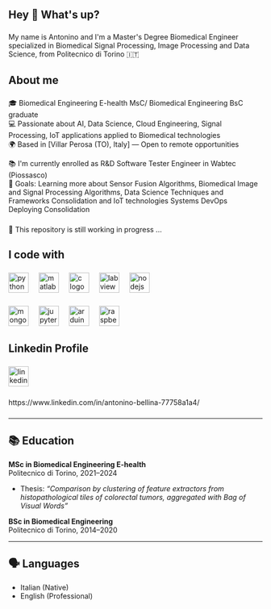 <h2 align="left">Hey 👋 What's up?</h2>

###

<p align="left">My name is Antonino and I'm a Master's Degree Biomedical Engineer specialized in Biomedical Signal Processing, Image Processing and Data Science, from Politecnico di Torino 🇮🇹</p>

###

<h2 align="left">About me</h2>

###
🎓 Biomedical Engineering E-health MsC/ Biomedical Engineering BsC graduate  
💻 Passionate about AI, Data Science, Cloud Engineering, Signal Processing, IoT applications applied to Biomedical technologies  
🌍 Based in [Villar Perosa (TO), Italy] — Open to remote opportunities

<p align="left">📚 I'm currently enrolled as R&D Software Tester Engineer in Wabtec (Piossasco)<br>🎯 Goals: Learning more about Sensor Fusion Algorithms, Biomedical Image and Signal Processing Algorithms, Data Science Techniques and Frameworks Consolidation and IoT technologies Systems DevOps Deploying Consolidation </p>

###

<p align="left">🎲 This repository is still working in progress ... </p>

###

<h2 align="left">I code with</h2>

###

<div align="left">
  <img src="https://cdn.jsdelivr.net/gh/devicons/devicon/icons/python/python-original.svg" height="40" alt="python logo"  />
  <img width="12" />
  <img src="https://cdn.jsdelivr.net/gh/devicons/devicon/icons/matlab/matlab-original.svg" height="40" alt="matlab logo"  />
  <img width="12" />
  <img src="https://cdn.jsdelivr.net/gh/devicons/devicon/icons/c/c-original.svg" height="40" alt="c logo"  />
  <img width="12" />
  <img src="https://cdn.jsdelivr.net/gh/devicons/devicon/icons/labview/labview-original.svg" height="40" alt="labview logo"  />
  <img width="12" />
  <img src="https://cdn.jsdelivr.net/gh/devicons/devicon/icons/nodejs/nodejs-original.svg" height="40" alt="nodejs logo"  />
</div>

###

<div align="left">
  <img src="https://cdn.jsdelivr.net/gh/devicons/devicon/icons/mongodb/mongodb-original.svg" height="40" alt="mongodb logo"  />
  <img width="12" />
  <img src="https://cdn.jsdelivr.net/gh/devicons/devicon/icons/jupyter/jupyter-original.svg" height="40" alt="jupyter logo"  />
  <img width="12" />
  <img src="https://cdn.jsdelivr.net/gh/devicons/devicon/icons/arduino/arduino-original.svg" height="40" alt="arduino logo"  />
  <img width="12" />
  <img src="https://cdn.jsdelivr.net/gh/devicons/devicon/icons/raspberrypi/raspberrypi-original.svg" height="40" alt="raspberrypi logo"  />
</div>

###

<h2 align="left">Linkedin Profile</h2>

###

<div align="left">
  <img src="https://cdn.jsdelivr.net/gh/devicons/devicon/icons/linkedin/linkedin-original.svg" height="40" alt="linkedin logo"  />
</div>

###

<p align="left">https://www.linkedin.com/in/antonino-bellina-77758a1a4/</p>

###
---

## 📚 Education

**MSc in Biomedical Engineering E-health**  
Politecnico di Torino, 2021–2024  
- Thesis: *“Comparison by clustering of feature extractors from histopathological tiles of colorectal tumors, aggregated with Bag of Visual Words”*

**BSc in Biomedical Engineering**  
Politecnico di Torino, 2014–2020

---

## 🗣️ Languages

- Italian (Native)  
- English (Professional)
